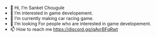 - 👋 Hi, I’m Sanket Chougule
- 👀 I’m interested in game developement.
- 🌱 I’m currently making car racing game.
- 💞️ I’m looking For people who are interested in game developement.
- 📫 How to reach me https://discord.gg/qAyrBFqRwt

<!---
SANKET2111/SANKET2111 is a ✨ special ✨ repository because its `README.md` (this file) appears on your GitHub profile.
You can click the Preview link to take a look at your changes.
--->
